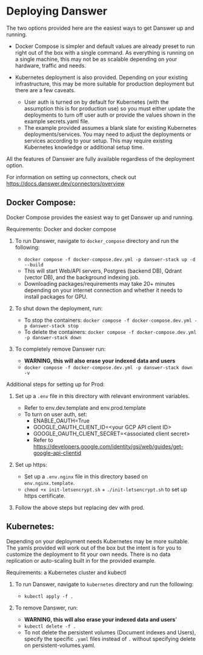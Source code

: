 # Deploying Danswer
The two options provided here are the easiest ways to get Danswer up and running.

- Docker Compose is simpler and default values are already preset to run right out of the box with a single command.
As everything is running on a single machine, this may not be as scalable depending on your hardware, traffic and needs.

- Kubernetes deployment is also provided. Depending on your existing infrastructure, this may be more suitable for
production deployment but there are a few caveats.
  - User auth is turned on by default for Kubernetes (with the assumption this is for production use)
  so you must either update the deployments to turn off user auth or provide the values shown in the example
  secrets.yaml file.
  - The example provided assumes a blank slate for existing Kubernetes deployments/services. You may need to adjust the
  deployments or services according to your setup. This may require existing Kubernetes knowledge or additional
  setup time.

All the features of Danswer are fully available regardless of the deployment option.

For information on setting up connectors, check out https://docs.danswer.dev/connectors/overview


## Docker Compose:
Docker Compose provides the easiest way to get Danswer up and running.

Requirements: Docker and docker compose

1. To run Danswer, navigate to `docker_compose` directory and run the following:
   - `docker compose -f docker-compose.dev.yml -p danswer-stack up -d --build`
   - This will start Web/API servers, Postgres (backend DB), Qdrant (vector DB), and the background indexing job.
   - Downloading packages/requirements may take 20+ minutes depending on your internet connection and whether it needs
   to install packages for GPU.


2. To shut down the deployment, run:
   - To stop the containers: `docker compose -f docker-compose.dev.yml -p danswer-stack stop`
   - To delete the containers: `docker compose -f docker-compose.dev.yml -p danswer-stack down`


3. To completely remove Danswer run:
   - **WARNING, this will also erase your indexed data and users**
   - `docker compose -f docker-compose.dev.yml -p danswer-stack down -v`


Additional steps for setting up for Prod:

1. Set up a `.env` file in this directory with relevant environment variables.
   - Refer to env.dev.template and env.prod.template
   - To turn on user auth, set:
     - ENABLE_OAUTH=True 
     - GOOGLE_OAUTH_CLIENT_ID=\<your GCP API client ID\>
     - GOOGLE_OAUTH_CLIENT_SECRET=\<associated client secret\>
     - Refer to https://developers.google.com/identity/gsi/web/guides/get-google-api-clientid

2. Set up https:
   - Set up a `.env.nginx` file in this directory based on `env.nginx.template`.
   - `chmod +x init-letsencrypt.sh` + `./init-letsencrypt.sh` to set up https certificate.

3. Follow the above steps but replacing dev with prod.


## Kubernetes:
Depending on your deployment needs Kubernetes may be more suitable. The yamls provided will work out of the box but the
intent is for you to customize the deployment to fit your own needs. There is no data replication or auto-scaling built
in for the provided example.

Requirements: a Kubernetes cluster and kubectl

1. To run Danswer, navigate to `kubernetes` directory and run the following:
   - `kubectl apply -f .`

2. To remove Danswer, run:
   - **WARNING, this will also erase your indexed data and users**'
   - `kubectl delete -f .`
   - To not delete the persistent volumes (Document indexes and Users), specify the specific `.yaml` files instead of 
   `.` without specifying delete on persistent-volumes.yaml.